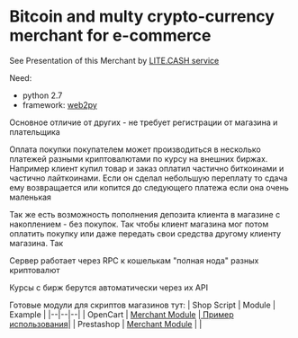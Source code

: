 # Bitcoin and multy crypto-currency merchant for e-commerce


See Presentation of this Merchant by [ LITE.CASH service](https://docs.google.com/presentation/d/1y4zngsZVZ8L2fwQzsO8W0G2eQYAswKyjHawmcvAPEFQ/edit?usp=sharing/)

Need:  
+ python 2.7
+ framework: [web2py](http://www.web2py.com/)

Основное отличие от других - не требует регистрации от магазина и плательщика

Оплата покупки покупателем может производиться в несколько платежей разными криптовалютами по курсу на внешних биржах. Например клиент купил товар и заказ оплатил частично биткоинами и частично лайткоинами. Если он сделал небольшую переплату то сдача ему возвращается или копится до следующего платежа если она очень маленькая

Так же есть возможность пополнения депозита клиента в магазине с накоплением - без покупок. Так чтобы клиент магазина мог потом оплатить покупку или даже передать свои средства другому клиенту магазина. Так

Сервер работает через RPC к кошелькам "полная нода" разных криптовалют

Курсы с бирж берутся автоматически через их API

Готовые модули для скриптов магазинов тут:
| Shop Script | Module  | Example |
|--|--|--|
| OpenCart | [Merchant Module](https://github.com/icreator/opencart_bitcoin_module) |[ Пример использования](https://opencartforum.com/files/file/2445-upravlenie-depozitom-i-sposobami-oplaty-zakazov-pro/?tab=details/)|
| Prestashop | [Merchant Module](https://github.com/icreator/prestashop_bitcoin_module) | |

